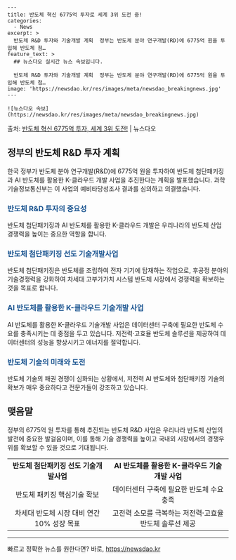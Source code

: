     ---
    title: 반도체 혁신 6775억 투자로 세계 3위 도전 중!
    categories:
      - News
    excerpt: >
      반도체 R&D 투자와 기술개발 계획  정부는 반도체 분야 연구개발(RD)에 6775억 원을 투입해 반도체 첨…
    feature_text: >
      ## 뉴스다오 실시간 뉴스 속보입니다.
    
      반도체 R&D 투자와 기술개발 계획  정부는 반도체 분야 연구개발(RD)에 6775억 원을 투입해 반도체 첨…
    image: 'https://newsdao.kr/res/images/meta/newsdao_breakingnews.jpg'
    ---
    
    ![뉴스다오 속보](https://newsdao.kr/res/images/meta/newsdao_breakingnews.jpg)

<p>출처: <a href="https://newsdao.kr/4451" rel="dofollow">반도체 혁신 6775억 투자, 세계 3위 도전!</a> | 뉴스다오</p>

<h2 data-ke-size="size26">정부의 반도체 R&D 투자 계획</h2>
<p data-ke-size="size16">한국 정부가 반도체 분야 연구개발(R&D)에 6775억 원을 투자하여 반도체 첨단패키징과 AI 반도체를 활용한 K-클라우드 개발 사업을 추진한다는 계획을 발표했습니다. 과학기술정보통신부는 이 사업의 예비타당성조사 결과를 심의하고 의결했습니다.</p>

<h3><b><span style="color: #1a5490;">반도체 R&D 투자의 중요성</span></b></h3>
<p data-ke-size="size16">반도체 첨단패키징과 AI 반도체를 활용한 K-클라우드 개발은 우리나라의 반도체 산업 경쟁력을 높이는 중요한 역할을 합니다.</p>

<h3><b><span style="color: #1a5490;">반도체 첨단패키징 선도 기술개발사업</span></b></h3>
<p data-ke-size="size16">반도체 첨단패키징은 반도체를 조립하여 전자 기기에 탑재하는 작업으로, 후공정 분야의 기술경쟁력을 강화하여 차세대 고부가가치 시스템 반도체 시장에서 경쟁력을 확보하는 것을 목표로 합니다.</p>

<h3><b><span style="color: #1a5490;">AI 반도체를 활용한 K-클라우드 기술개발 사업</span></b></h3>
<p data-ke-size="size16">AI 반도체를 활용한 K-클라우드 기술개발 사업은 데이터센터 구축에 필요한 반도체 수요를 충족시키는 데 중점을 두고 있습니다. 저전력·고효율 반도체 솔루션을 제공하여 데이터센터의 성능을 향상시키고 에너지를 절약합니다.</p>

<h3><b><span style="color: #1a5490;">반도체 기술의 미래와 도전</span></b></h3>
<p data-ke-size="size16">반도체 기술의 패권 경쟁이 심화되는 상황에서, 저전력 AI 반도체와 첨단패키징 기술의 확보가 매우 중요하다고 전문가들이 강조하고 있습니다.</p>

<h2 data-ke-size="size26">맺음말</h2>
<p data-ke-size="size16">정부의 6775억 원 투자를 통해 추진되는 반도체 R&D 사업은 우리나라 반도체 산업의 발전에 중요한 발걸음이며, 이를 통해 기술 경쟁력을 높이고 국내외 시장에서의 경쟁우위를 확보할 수 있을 것으로 기대됩니다.</p>

<table>
	<tr>
	  <td style="text-align: center; height: 17px;"><b>반도체 첨단패키징 선도 기술개발사업</b></td>
	  <td style="text-align: center; height: 17px;"><b>AI 반도체를 활용한 K-클라우드 기술개발 사업</b></td>
	</tr>
	<tr>
	  <td style="text-align: center; height: 17px;">반도체 패키징 핵심기술 확보</td>
	  <td style="text-align: center; height: 17px;">데이터센터 구축에 필요한 반도체 수요 충족</td>
	</tr>
	<tr>
	  <td style="text-align: center; height: 17px;">차세대 반도체 시장 대비 연간 10% 성장 목표</td>
	  <td style="text-align: center; height: 17px;">고전력 소모를 극복하는 저전력·고효율 반도체 솔루션 제공</td>
	</tr>
</table>
<hr> 

빠르고 정확한 뉴스를 원한다면? 바로, <a href="https://newsdao.kr" rel="dofollow">https://newsdao.kr</a>


    
